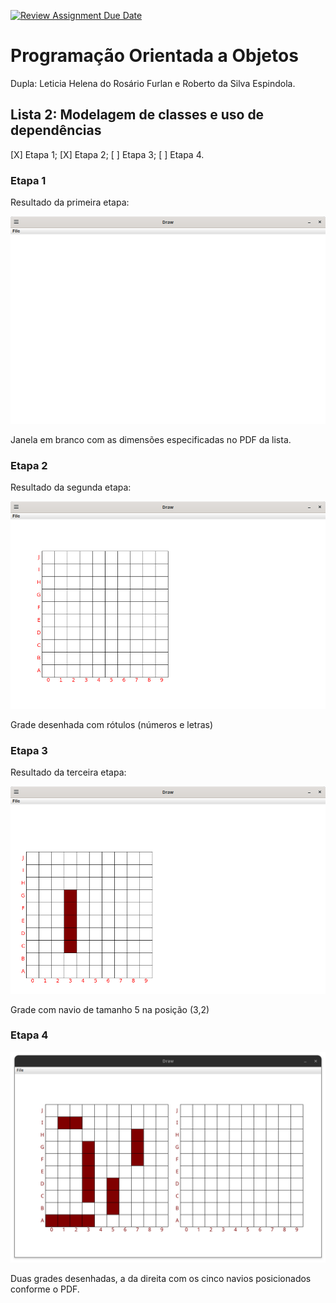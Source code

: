 [![Review Assignment Due Date](https://classroom.github.com/assets/deadline-readme-button-22041afd0340ce965d47ae6ef1cefeee28c7c493a6346c4f15d667ab976d596c.svg)](https://classroom.github.com/a/bK9ZtlsU)

# Programação Orientada a Objetos

Dupla: Leticia Helena do Rosário Furlan e Roberto da Silva Espindola.

## Lista 2: Modelagem de classes e uso de dependências

[X] Etapa 1;
[X] Etapa 2;
[ ] Etapa 3;
[ ] Etapa 4.

### Etapa 1

Resultado da primeira etapa:

![etapa1](/imagens/etapa1.png)

Janela em branco com as dimensões especificadas no PDF da lista.
### Etapa 2

Resultado da segunda etapa:

![etapa2.png](/imagens/etapa2.png)

Grade desenhada com rótulos (números e letras)

### Etapa 3

Resultado da terceira etapa:

![etapa3.png](/imagens/etapa3.png)

Grade com navio de tamanho 5 na posição (3,2)
### Etapa 4

![etapa4](/imagens/etapa4.png)

Duas grades desenhadas, a da direita com os cinco navios posicionados conforme o PDF.